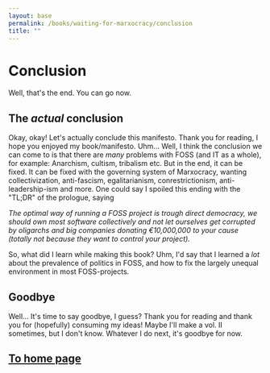 ```yaml
---
layout: base
permalink: /books/waiting-for-marxocracy/conclusion
title: ""
---
```


# Conclusion
Well, that's the end. You can go now.

## The *actual* conclusion
Okay, okay! Let's actually conclude this manifesto. Thank you for reading,
I hope you enjoyed my book/manifesto. Uhm... Well, I think the conclusion
we can come to is that there are *many* problems with FOSS (and IT as a whole),
for example: Anarchism, cultism, tribalism etc. But in the end, it can be fixed.
It can be fixed with the governing system of Marxocracy, wanting collectivization,
anti-fascism, egalitarianism, conrestrictionism, anti-leadership-ism and more. One
could say I spoiled this ending with the "TL;DR" of the prologue, saying

*The optimal way of running a FOSS project is trough direct democracy, we should
own most software collectively and not let ourselves get corrupted by oligarchs and
big companies donating €10,000,000 to your cause (totally not because they want
to control your project).*

So, what did I learn while making this book? Uhm, I'd say that I learned a *lot*
about the prevalence of politics in FOSS, and how to fix the largely unequal
environment in most FOSS-projects.

## Goodbye
Well... It's time to say goodbye, I guess? Thank you for reading and thank you
for (hopefully) consuming my ideas! Maybe I'll make a vol. II sometimes, but I
don't know. Whatever I do next, it's goodbye for now.

## [To home page](/)
